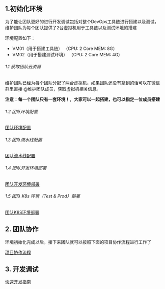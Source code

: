 ## 1.初始化环境

为了能让团队更好的进行开发调试包括对整个DevOps工具链进行搭建以及测试，维护团队为每个团队提供了2台虚拟机用于工具链以及测试环境的搭建

环境配置如下：

* VM01（用于搭建工具链） （CPU: 2 Core MEM: 8G）
* VM02（用于搭建测试环境） （CPU: 2 Core MEM: 4G）

###### 1.1 获取团队云资源

维护团队已经为每个团队分配了两台虚拟机，如果团队还没有拿到的话可以在微信群里直接 @维护团队成员，获取虚拟机相关信息。

**注意：每一个团队只有一套环境！，大家可以一起搭建，也可以指定一位成员搭建**

###### 1.2 团队环境配置

[团队环境配置](team-env-config.md)

###### 1.3 团队流水线配置
[团队流水线配置](team-pipeline-config.md)

###### 1.4 团队开发环境部署
[团队开发环境部署](team-dev-env-deploy.md)

###### 1.5 团队 K8s 环境（Test & Prod）部署

[团队K8S环境部署](team-k8s-env-config.md)

## 2. 团队协作

环境初始化完成以后，接下来团队就可以按照下面的项目协作流程进行工作了

[项目协作流程](contributing-flow.md)

## 3. 开发调试

[快速开发指南](dev-guide.md)
